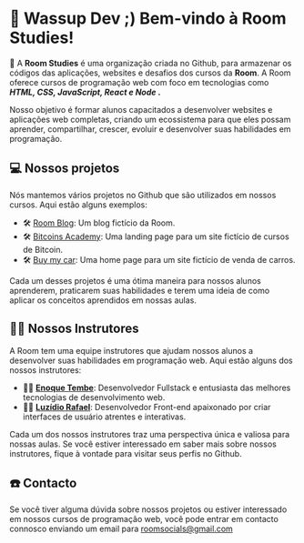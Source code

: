# 👋 Wassup Dev ;) Bem-vindo à Room Studies!

<p> 
 📄 A <b> Room Studies</b> é uma organização criada no Github, para armazenar os códigos das aplicações, websites e desafios dos cursos da <b>Room</b>. A Room oferece cursos de programação web com foco em tecnologias como <b> <em> HTML, CSS, JavaScript, React e Node </em>.</b>
</p>
<p> 
  Nosso objetivo é formar alunos capacitados a desenvolver websites e aplicações web completas, criando um ecossistema para que eles possam aprender, compartilhar, crescer, evoluir e desenvolver suas habilidades em programação.
</p>

## 💻 Nossos projetos

<p> 
  Nós mantemos vários projetos no Github que são utilizados em nossos cursos. Aqui estão alguns exemplos:

  - 🛠️ [Room Blog](https://github.com/ROOM-Studies/room-blog): Um  blog fictício da Room.
  - 🛠️ [Bitcoins Academy](https://github.com/ROOM-Studies/challenge-2-CSS): Uma landing page para um site fictício de cursos de Bitcoin.
  - 🛠️ [Buy my car](https://github.com/ROOM-Studies/buymycar): Uma home page para um site fictício de venda de carros.
</p>

<p> 
  Cada um desses projetos é uma ótima maneira para nossos alunos aprenderem, praticarem suas habilidades e terem uma ideia de como aplicar os conceitos aprendidos em nossas aulas.
</p>

## 👨‍🏫 Nossos Instrutores

<p> 
  A Room tem uma equipe instrutores que ajudam nossos alunos a desenvolver suas habilidades em programação web. Aqui estão alguns dos nossos instrutores:

- 👨‍💻 **[Enoque Tembe](https://github.com/enoquetembe)**: Desenvolvedor Fullstack e entusiasta das melhores tecnologias de desenvolvimento web. 
- 👨‍💻 **[Luzídio Rafael](https://github.com/Luzidio)**: Desenvolvedor Front-end apaixonado por criar interfaces de usuário atrentes e interativas.
</p>

<p> 
  Cada um dos nossos instrutores traz uma perspectiva única e valiosa para nossas aulas. Se você estiver interessado em saber mais sobre nossos instrutores, fique à vontade para visitar seus perfis no Github.
<p>

## ☎️ Contacto

Se você tiver alguma dúvida sobre nossos projetos ou estiver interessado em nossos cursos de programação web, você pode entrar em contacto connosco enviando um email para roomsocials@gmail.com
